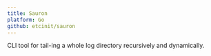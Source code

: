 ```yaml
---
title: Sauron
platform: Go
github: etcinit/sauron
---
```


CLI tool for tail-ing a whole log directory recursively and dynamically.

<!--more-->
